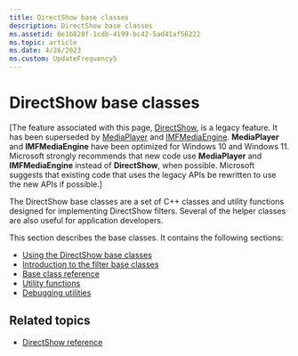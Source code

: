 ```yaml
---
title: DirectShow base classes
description: DirectShow base classes
ms.assetid: 0e1b828f-1cdb-4199-bc42-5ad41af56222
ms.topic: article
ms.date: 4/26/2023
ms.custom: UpdateFrequency5
---
```


# DirectShow base classes

\[The feature associated with this page, [DirectShow](/windows/win32/directshow/directshow), is a legacy feature. It has been superseded by [MediaPlayer](/uwp/api/Windows.Media.Playback.MediaPlayer) and [IMFMediaEngine](/windows/win32/api/mfmediaengine/nn-mfmediaengine-imfmediaengine). **MediaPlayer** and **IMFMediaEngine** have been optimized for Windows 10 and Windows 11. Microsoft strongly recommends that new code use **MediaPlayer** and **IMFMediaEngine** instead of **DirectShow**, when possible. Microsoft suggests that existing code that uses the legacy APIs be rewritten to use the new APIs if possible.\]

The DirectShow base classes are a set of C++ classes and utility functions designed for implementing DirectShow filters. Several of the helper classes are also useful for application developers.

This section describes the base classes. It contains the following sections:

-   [Using the DirectShow base classes](using-the-directshow-base-classes.md)
-   [Introduction to the filter base classes](introduction-to-the-filter-base-classes.md)
-   [Base class reference](base-class-reference.md)
-   [Utility functions](utility-functions.md)
-   [Debugging utilities](debugging-utilities.md)

## Related topics

* [DirectShow reference](directshow-reference.md)
